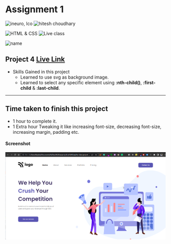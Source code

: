 # Assignment 1

![ineuro, lco](https://img.shields.io/badge/iNeuron-LCO-green)
![hitesh choudhary](https://img.shields.io/badge/Hitesh--Choudhary-Full--stack--JS--bootcamp-red)

![HTML & CSS](https://img.shields.io/badge/HTML-CSS-orange)
![Live class](https://img.shields.io/badge/LIVE--CLASS-PROJECT--4-lightgrey)

![name](https://img.shields.io/badge/Kaushal--Mehta-MCA--last--year-lightgrey)

## Project 4 [Live Link](https://live-proj-4.netlify.app)

-   Skills Gained in this project
    -   Learned to use svg as background image.
    -   Learned to select any specific element using **:nth-child()**, **:first-child** & **:last-child**.

---

## Time taken to finish this project

-   1 hour to complete it.
-   1 Extra hour Tweaking it like increasing font-size, decreasing font-size, increasing margin, padding etc.

#### Screenshot

![Desktop](./screenshots/project-4.png)

